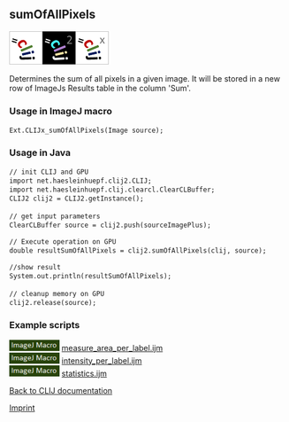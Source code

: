 ## sumOfAllPixels
![Image](images/mini_clij1_logo.png)![Image](images/mini_clij2_logo.png)![Image](images/mini_clijx_logo.png)

Determines the sum of all pixels in a given image. It will be stored in a new row of ImageJs
Results table in the column 'Sum'.

### Usage in ImageJ macro
```
Ext.CLIJx_sumOfAllPixels(Image source);
```


### Usage in Java
```
// init CLIJ and GPU
import net.haesleinhuepf.clij2.CLIJ;
import net.haesleinhuepf.clij.clearcl.ClearCLBuffer;
CLIJ2 clij2 = CLIJ2.getInstance();

// get input parameters
ClearCLBuffer source = clij2.push(sourceImagePlus);
```

```
// Execute operation on GPU
double resultSumOfAllPixels = clij2.sumOfAllPixels(clij, source);
```

```
//show result
System.out.println(resultSumOfAllPixels);

// cleanup memory on GPU
clij2.release(source);
```




### Example scripts
<a href="https://github.com/clij/clij-advanced-filters/blob/master/src/main/macro/"><img src="images/language_macro.png" height="20"/></a> [measure_area_per_label.ijm](https://github.com/clij/clij-advanced-filters/blob/master/src/main/macro/measure_area_per_label.ijm)  
<a href="https://github.com/clij/clij-advanced-filters/blob/master/src/main/macro/"><img src="images/language_macro.png" height="20"/></a> [intensity_per_label.ijm](https://github.com/clij/clij-advanced-filters/blob/master/src/main/macro/intensity_per_label.ijm)  
<a href="https://github.com/clij/clij-advanced-filters/blob/master/src/main/macro/"><img src="images/language_macro.png" height="20"/></a> [statistics.ijm](https://github.com/clij/clij-advanced-filters/blob/master/src/main/macro/statistics.ijm)  


[Back to CLIJ documentation](https://clij.github.io/)

[Imprint](https://clij.github.io/imprint)
